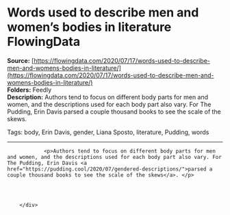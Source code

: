 # Words used to describe men and women’s bodies in literature FlowingData

**Source:** [https://flowingdata.com/2020/07/17/words-used-to-describe-men-and-womens-bodies-in-literature/](https://flowingdata.com/2020/07/17/words-used-to-describe-men-and-womens-bodies-in-literature/)  
**Folders:** Feedly  
**Description:** Authors tend to focus on different body parts for men and women, and the descriptions used for each body part also vary. For The Pudding, Erin Davis parsed a couple thousand books to see the scale of the skews.

Tags: body, Erin Davis, gender, Liana Sposto, literature, Pudding, words


---

<div>
                                    
                <p>Authors tend to focus on different body parts for men and women, and the descriptions used for each body part also vary. For The Pudding, Erin Davis <a href="https://pudding.cool/2020/07/gendered-descriptions/">parsed a couple thousand books to see the scale of the skews</a>. </p>
                
                
                                        
            
        </div>
        
        
                